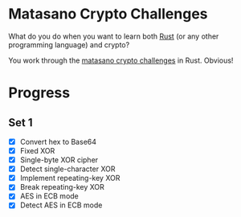 # Matasano Crypto Challenges

What do you do when you want to learn both [Rust](http://rust-lang.org) (or any other programming language) and crypto?

You work through the [matasano crypto challenges](http://cryptopals.com) in Rust. Obvious!

# Progress

## Set 1

- [x] Convert hex to Base64
- [x] Fixed XOR
- [x] Single-byte XOR cipher
- [x] Detect single-character XOR
- [x] Implement repeating-key XOR
- [x] Break repeating-key XOR
- [x] AES in ECB mode
- [x] Detect AES in ECB mode
